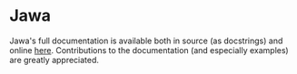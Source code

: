 # Jawa

Jawa's full documentation is available both in source (as docstrings) and
online [here](http://tktech.github.com/Jawa/). Contributions to the
documentation (and especially examples) are greatly appreciated.